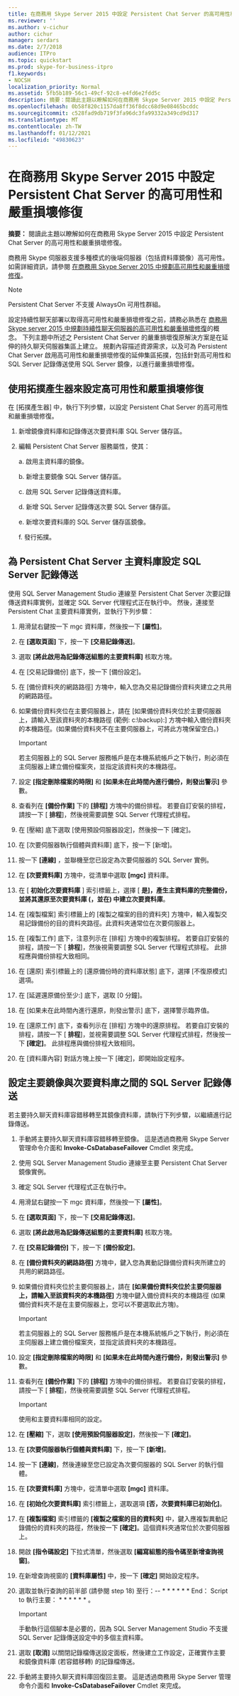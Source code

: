 ```yaml
---
title: 在商務用 Skype Server 2015 中設定 Persistent Chat Server 的高可用性和嚴重損壞修復
ms.reviewer: ''
ms.author: v-cichur
author: cichur
manager: serdars
ms.date: 2/7/2018
audience: ITPro
ms.topic: quickstart
ms.prod: skype-for-business-itpro
f1.keywords:
- NOCSH
localization_priority: Normal
ms.assetid: 5fb5b189-56c1-49cf-92c8-e4fd6e2fdd5c
description: 摘要：閱讀此主題以瞭解如何在商務用 Skype Server 2015 中設定 Persistent Chat Server 的高可用性和嚴重損壞修復。
ms.openlocfilehash: 0b58f820c1157da8ff36f8dcc68d9e08465bcddc
ms.sourcegitcommit: c528fad9db719f3fa96dc3fa99332a349cd9d317
ms.translationtype: MT
ms.contentlocale: zh-TW
ms.lasthandoff: 01/12/2021
ms.locfileid: "49830623"
---
```

# <a name="configure-high-availability-and-disaster-recovery-for-persistent-chat-server-in-skype-for-business-server-2015"></a>在商務用 Skype Server 2015 中設定 Persistent Chat Server 的高可用性和嚴重損壞修復
 
**摘要：** 閱讀此主題以瞭解如何在商務用 Skype Server 2015 中設定 Persistent Chat Server 的高可用性和嚴重損壞修復。
  
商務用 Skype 伺服器支援多種模式的後端伺服器（包括資料庫鏡像）高可用性。 如需詳細資訊，請參閱 [在商務用 Skype Server 2015 中規劃高可用性和嚴重損壞修復](../../plan-your-deployment/high-availability-and-disaster-recovery/high-availability-and-disaster-recovery.md)。
  
> [!NOTE]
> Persistent Chat Server 不支援 AlwaysOn 可用性群組。 
  
設定持續性聊天部署以取得高可用性和嚴重損壞修復之前，請務必熟悉在 [商務用 Skype server 2015 中規劃持續性聊天伺服器的高可用性和嚴重損壞修復](../../plan-your-deployment/persistent-chat-server/high-availability-and-disaster-recovery.md)的概念。 下列主題中所述之 Persistent Chat Server 的嚴重損壞復原解決方案是在延伸的持久聊天伺服器集區上建立。 規劃內容描述資源需求，以及可為 Persistent Chat Server 啟用高可用性和嚴重損壞修復的延伸集區拓撲，包括針對高可用性和 SQL Server 記錄傳送使用 SQL Server 鏡像，以進行嚴重損壞修復。
  
## <a name="use-topology-builder-to-configure-high-availability-and-disaster-recovery"></a>使用拓撲產生器來設定高可用性和嚴重損壞修復

在 [拓撲產生器] 中，執行下列步驟，以設定 Persistent Chat Server 的高可用性和嚴重損壞修復。
  
1. 新增鏡像資料庫和記錄傳送次要資料庫 SQL Server 儲存區。
    
2. 編輯 Persistent Chat Server 服務屬性，使其：
    
    a. 啟用主資料庫的鏡像。
    
    b. 新增主要鏡像 SQL Server 儲存區。
    
    c. 啟用 SQL Server 記錄傳送資料庫。
    
    d. 新增 SQL Server 記錄傳送次要 SQL Server 儲存區。
    
    e. 新增次要資料庫的 SQL Server 儲存區鏡像。
    
    f. 發行拓撲。
    
## <a name="set-up-sql-server-log-shipping-for-the-persistent-chat-server-primary-database"></a>為 Persistent Chat Server 主資料庫設定 SQL Server 記錄傳送

使用 SQL Server Management Studio 連線至 Persistent Chat Server 次要記錄傳送資料庫實例，並確定 SQL Server 代理程式正在執行中。 然後，連接至 Persistent Chat 主要資料庫實例，並執行下列步驟：
  
1. 用滑鼠右鍵按一下 mgc 資料庫，然後按一下 **[屬性]**。
    
2. 在 **[選取頁面]** 下，按一下 **[交易記錄傳送]**。
    
3. 選取 **[將此啟用為記錄傳送組態的主要資料庫]** 核取方塊。
    
4. 在 [交易記錄備份] 底下，按一下 [備份設定]。
    
5. 在 [備份資料夾的網路路徑] 方塊中，輸入您為交易記錄備份資料夾建立之共用的網路路徑。
    
6. 如果備份資料夾位在主要伺服器上，請在 [如果備份資料夾位於主要伺服器上，請輸入至該資料夾的本機路徑 (範例: c:\backup):] 方塊中輸入備份資料夾的本機路徑。(如果備份資料夾不在主要伺服器上，可將此方塊保留空白。)
    
    > [!IMPORTANT]
    > 若主伺服器上的 SQL Server 服務帳戶是在本機系統帳戶之下執行，則必須在主伺服器上建立備份檔案夾，並指定該資料夾的本機路徑。 
  
7. 設定 **[指定刪除檔案的時限]** 和 **[如果未在此時間內進行備份，則發出警示]** 參數。
    
8. 查看列在 **[備份作業]** 下的 **[排程]** 方塊中的備份排程。 若要自訂安裝的排程，請按一下 [ **排程**]，然後視需要調整 SQL Server 代理程式排程。
    
9. 在 [壓縮] 底下選取 [使用預設伺服器設定]，然後按一下 [確定]。
    
10. 在 [次要伺服器執行個體與資料庫] 底下，按一下 [新增]。
    
11. 按一下 **[連線]** ，並聯機至您已設定為次要伺服器的 SQL Server 實例。
    
12. 在 **[次要資料庫]** 方塊中，從清單中選取 **[mgc]** 資料庫。
    
13. 在 [ **初始化次要資料庫** ] 索引標籤上，選擇 [ **是]，產生主資料庫的完整備份，並將其還原至次要資料庫 (，並在) 中建立次要資料庫**。
    
14. 在 [複製檔案] 索引標籤上的 [複製之檔案的目的資料夾] 方塊中，輸入複製交易記錄備份的目的資料夾路徑。此資料夾通常位在次要伺服器上。
    
15. 在 [複製工作] 底下，注意列示在 [排程] 方塊中的複製排程。 若要自訂安裝的排程，請按一下 [ **排程**]，然後視需要調整 SQL Server 代理程式排程。 此排程應與備份排程大致相同。
    
16. 在 [還原] 索引標籤上的 [還原備份時的資料庫狀態] 底下，選擇 [不復原模式] 選項。
    
17. 在 [延遲還原備份至少:] 底下，選取 [0 分鐘]。
    
18. 在 [如果未在此時間內進行還原，則發出警示] 底下，選擇警示臨界值。
    
19. 在 [還原工作] 底下，查看列示在 [排程] 方塊中的還原排程。 若要自訂安裝的排程，請按一下 [ **排程**]，並視需要調整 SQL Server 代理程式排程，然後按一下 **[確定]**。 此排程應與備份排程大致相同。
    
20. 在 [資料庫內容] 對話方塊上按一下 [確定]，即開始設定程序。
    
## <a name="set-up-sql-server-log-shipping-between-the-primary-mirror-and-the-secondary-database"></a>設定主要鏡像與次要資料庫之間的 SQL Server 記錄傳送

若主要持久聊天資料庫容錯移轉至其鏡像資料庫，請執行下列步驟，以繼續進行記錄傳送。
  
1. 手動將主要持久聊天資料庫容錯移轉至鏡像。 這是透過商務用 Skype Server 管理命令介面和 **Invoke-CsDatabaseFailover** Cmdlet 來完成。
    
2. 使用 SQL Server Management Studio 連線至主要 Persistent Chat Server 鏡像實例。
    
3. 確定 SQL Server 代理程式正在執行中。
    
4. 用滑鼠右鍵按一下 mgc 資料庫，然後按一下 **[屬性]**。
    
5. 在 **[選取頁面]** 下，按一下 **[交易記錄傳送]**。
    
6. 選取 **[將此啟用為記錄傳送組態的主要資料庫]** 核取方塊。
    
7. 在 **[交易記錄備份]** 下，按一下 **[備份設定]**。
    
8. 在 **[備份資料夾的網路路徑]** 方塊中，鍵入您為異動記錄備份資料夾所建立的共用的網路路徑。
    
9. 如果備份資料夾位於主要伺服器上，請在 **[如果備份資料夾位於主要伺服器上，請輸入至該資料夾的本機路徑]** 方塊中鍵入備份資料夾的本機路徑 (如果備份資料夾不是在主要伺服器上，您可以不要選取此方塊)。
    
    > [!IMPORTANT]
    > 若主伺服器上的 SQL Server 服務帳戶是在本機系統帳戶之下執行，則必須在主伺服器上建立備份檔案夾，並指定該資料夾的本機路徑。 
  
10. 設定 **[指定刪除檔案的時限]** 和 **[如果未在此時間內進行備份，則發出警示]** 參數。
    
11. 查看列在 **[備份作業]** 下的 **[排程]** 方塊中的備份排程。 若要自訂安裝的排程，請按一下 [ **排程**]，然後視需要調整 SQL Server 代理程式排程。
    
    > [!IMPORTANT]
    > 使用和主要資料庫相同的設定。 
  
12. 在 **[壓縮]** 下，選取 **[使用預設伺服器設定]**，然後按一下 **[確定]**。
    
13. 在 **[次要伺服器執行個體與資料庫]** 下，按一下 **[新增]**。
    
14. 按一下 **[連線]**，然後連線至您已設定為次要伺服器的 SQL Server 的執行個體。
    
15. 在 **[次要資料庫]** 方塊中，從清單中選取 **[mgc]** 資料庫。
    
16. 在 **[初始化次要資料庫]** 索引標籤上，選取選項 **[否，次要資料庫已初始化]**。
    
17. 在 **[複製檔案]** 索引標籤的 **[複製之檔案的目的資料夾]** 中，鍵入應複製異動記錄備份的資料夾的路徑，然後按一下 **[確定]**。這個資料夾通常位於次要伺服器上。
    
18. 開啟 **[指令碼設定]** 下拉式清單，然後選取 **[編寫組態的指令碼至新增查詢視窗]**。
    
19. 在新增查詢視窗的 **[資料庫屬性]** 中，按一下 **[確定]** 開始設定程序。
    
20. 選取並執行查詢的前半部 (請參閱 step 18) 至行：-- \* \* \* \* \* \* End： Script to 執行主要： \* \* \* \* \* \* 。
    
    > [!IMPORTANT]
    > 手動執行這個腳本是必要的，因為 SQL Server Management Studio 不支援 SQL Server 記錄傳送設定中的多個主資料庫。 
  
21. 選取 **[取消]** 以關閉記錄檔傳送設定面板，然後建立工作設定，正確實作主要和鏡像資料庫 (若容錯移轉) 的記錄檔傳送。
    
22. 手動將主要持久聊天資料庫回復回主要。 這是透過商務用 Skype Server 管理命令介面和 **Invoke-CsDatabaseFailover** Cmdlet 來完成。
    

